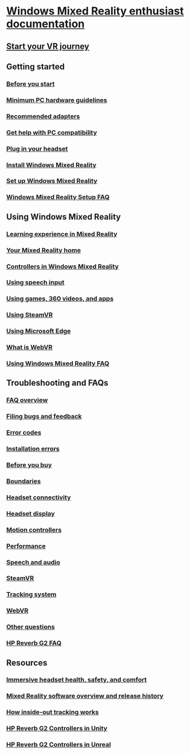 # [Windows Mixed Reality enthusiast documentation](index.yml)
## [Start your VR journey](vr-journey.md)

## Getting started
### [Before you start](before-you-start.md)
### [Minimum PC hardware guidelines](windows-mixed-reality-minimum-pc-hardware-compatibility-guidelines.md)
### [Recommended adapters](recommended-adapters-for-windows-mixed-reality-capable-pcs.md)
### [Get help with PC compatibility](get-help-with-pc-compatibility.md)
### [Plug in your headset](plug-in-your-headset.md)
### [Install Windows Mixed Reality](install-windows-mixed-reality.md)
### [Set up Windows Mixed Reality](set-up-windows-mixed-reality.md)
### [Windows Mixed Reality Setup FAQ](wmr-setup-faq.md)

## Using Windows Mixed Reality
### [Learning experience in Mixed Reality](learn-mixed-reality.md)
### [Your Mixed Reality home](your-mixed-reality-home.md)
### [Controllers in Windows Mixed Reality](controllers-in-wmr.md)
### [Using speech input](using-speech-in-wmr.md)
### [Using games, 360 videos, and apps](using-games-and-apps-in-windows-mixed-reality.md)
### [Using SteamVR](using-steamvr-with-windows-mixed-reality.md)
### [Using Microsoft Edge](using-microsoft-edge.md)
### [What is WebVR](webvr.md)
### [Using Windows Mixed Reality FAQ](using-wmr-faq.md)

## Troubleshooting and FAQs
### [FAQ overview](troubleshooting-windows-mixed-reality.md)
### [Filing bugs and feedback](filing-feedback.md)
### [Error codes](error-codes.md)
### [Installation errors](installation_errors.md)
### [Before you buy](before-you-buy-faqs.md)
### [Boundaries](boundary-questions.md)
### [Headset connectivity](headset-connectivity.md)
### [Headset display](headset-display.md)
### [Motion controllers](motion-controller-problems.md)
### [Performance](performance-questions.md)
### [Speech and audio](speech-and-audio.md)
### [SteamVR](steamvr-questions.md)
### [Tracking system](tracking.md)
### [WebVR](webvr-questions.md)
### [Other questions](other-questions.md)
### [HP Reverb G2 FAQ](reverbG2-faq.md)

## Resources
### [Immersive headset health, safety, and comfort](wmr-health-safety-comfort.md)
### [Mixed Reality software overview and release history](mixed-reality-software.md)
### [How inside-out tracking works](tracking-system.md)
### [HP Reverb G2 Controllers in Unity](https://docs.microsoft.com/windows/mixed-reality/develop/unity/unity-reverb-g2-controllers)
### [HP Reverb G2 Controllers in Unreal](https://docs.microsoft.com/windows/mixed-reality/develop/unreal/unreal-reverb-g2-controllers)
